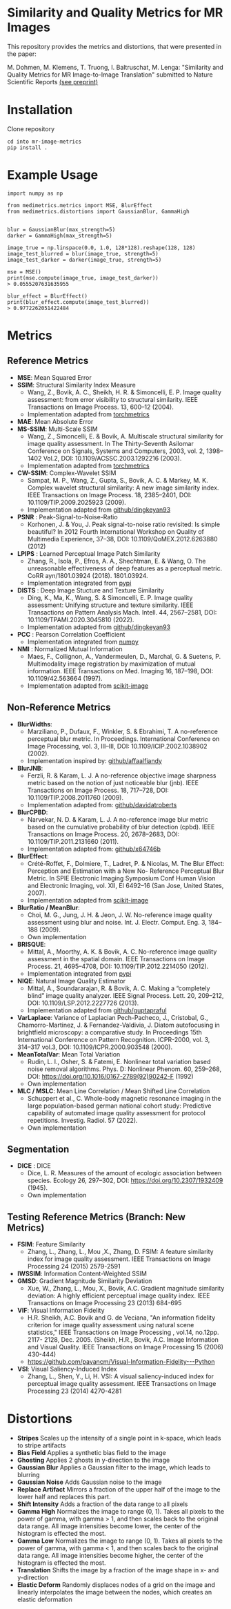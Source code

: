 # Similarity and Quality Metrics for MR Images

This repository provides the metrics and distortions, that were presented in the paper:

M. Dohmen, M. Klemens, T. Truong, I. Baltruschat, M. Lenga: "Similarity and Quality Metrics for MR Image-to-Image Translation"
submitted to Nature Scientific Reports
[(see preprint)](https://arxiv.org/abs/2405.08431)

# Installation

Clone repository

```
cd into mr-image-metrics
pip install .
```

# Example Usage

```
import numpy as np

from medimetrics.metrics import MSE, BlurEffect
from medimetrics.distortions import GaussianBlur, GammaHigh


blur = GaussianBlur(max_strength=5)
darker = GammaHigh(max_strength=5)

image_true = np.linspace(0.0, 1.0, 128*128).reshape(128, 128)
image_test_blurred = blur(image_true, strength=5)
image_test_darker = darker(image_true, strength=5)

mse = MSE()
print(mse.compute(image_true, image_test_darker))
> 0.0555207631635955

blur_effect = BlurEffect()
print(blur_effect.compute(image_test_blurred))
> 0.9772262051422484

```

# Metrics

## Reference Metrics

- __MSE__: Mean Squared Error
- __SSIM__: Structural Similarity Index Measure
  - Wang, Z., Bovik, A. C., Sheikh, H. R. & Simoncelli, E. P. Image quality assessment: from error visibility to structural
    similarity. IEEE Transactions on Image Process. 13, 600–12 (2004).
  - Implementation adapted from [torchmetrics](https://lightning.ai/docs/torchmetrics/stable/image/structural__similarity.html)
- __MAE__: Mean Absolute Error
- __MS-SSIM__: Multi-Scale SSIM
  - Wang, Z., Simoncelli, E. & Bovik, A. Multiscale structural similarity for image quality assessment. In The Thirty-Seventh Asilomar Conference on Signals, Systems and Computers, 2003, vol. 2, 1398–1402 Vol.2, DOI: 10.1109/ACSSC.2003.1292216 (2003).
  - Implementation adapted from [torchmetrics](https://lightning.ai/docs/torchmetrics/stable/image/multi__scale__structural__similarity.html)
- __CW-SSIM__: Complex-Wavelet SSIM
  - Sampat, M. P., Wang, Z., Gupta, S., Bovik, A. C. & Markey, M. K. Complex wavelet structural similarity: A new image
    similarity index. IEEE Transactions on Image Process. 18, 2385–2401, DOI: 10.1109/TIP.2009.2025923 (2009).
  - Implementation adapted from [github/dingkeyan93](https://github.com/dingkeyan93/IQA-optimization/blob/master/IQA_pytorch/CW_SSIM.py)
- __PSNR__ : Peak-Signal-to-Noise-Ratio
  - Korhonen, J. & You, J. Peak signal-to-noise ratio revisited: Is simple beautiful? In 2012 Fourth International Workshop on Quality of Multimedia Experience, 37–38, DOI: 10.1109/QoMEX.2012.6263880 (2012)
- __LPIPS__ : Learned Perceptual Image Patch Similarity
  - Zhang, R., Isola, P., Efros, A. A., Shechtman, E. & Wang, O. The unreasonable effectiveness of deep features as a
    perceptual metric. CoRR ayn/1801.03924 (2018). 1801.03924.
  - Implementation integrated from [pypi](https://pypi.org/project/lpips/)
- __DISTS__ : Deep Image Stucture and Texture Similarity
  - Ding, K., Ma, K., Wang, S. & Simoncelli, E. P. Image quality assessment: Unifying structure and texture similarity. IEEE Transactions on Pattern Analysis Mach. Intell. 44, 2567–2581, DOI: 10.1109/TPAMI.2020.3045810 (2022).
  - Implementation adapted from [github/dingkeyan93](https://github.com/dingkeyan93/DISTS)
- __PCC__ : Pearson Correlation Coefficient
  - Implementation integrated from [numpy](https://numpy.org/doc/stable/reference/generated/numpy.corrcoef.html)
- __NMI__ : Normalized Mutual Information
  - Maes, F., Collignon, A., Vandermeulen, D., Marchal, G. & Suetens, P. Multimodality image registration by maximization of mutual information. IEEE Transactions on Med. Imaging 16, 187–198, DOI: 10.1109/42.563664 (1997).
  - Implementation adapted from [scikit-image](https://scikit-image.org/docs/stable/api/skimage.metrics.html#skimage.metrics.normalized__mutual__information)

## Non-Reference Metrics

- __BlurWidths__:
  - Marziliano, P., Dufaux, F., Winkler, S. & Ebrahimi, T. A no-reference perceptual blur metric. In Proceedings. International Conference on Image Processing, vol. 3, III–III, DOI: 10.1109/ICIP.2002.1038902 (2002).
  - Implementation inspired by: [github/affaalfiandy](https://github.com/affaalfiandy/Python-Blur-Metric/blob/main/nr_blur_np.py)
- __BlurJNB__:
  - Ferzli, R. & Karam, L. J. A no-reference objective image sharpness metric based on the notion of just noticeable blur
    (jnb). IEEE Transactions on Image Process. 18, 717–728, DOI: 10.1109/TIP.2008.2011760 (2009).
  - Implementation adapted from: [github/davidatroberts](https://github.com/davidatroberts/No-Reference-Sharpness-Metric/blob/master/src/main.cpp)
- __BlurCPBD__:
  - Narvekar, N. D. & Karam, L. J. A no-reference image blur metric based on the cumulative probability of blur detection
    (cpbd). IEEE Transactions on Image Process. 20, 2678–2683, DOI: 10.1109/TIP.2011.2131660 (2011).
  - Implementation adapted from: [github/x64746b](https://github.com/0x64746b/python-cpbd)
- __BlurEffect__:
  - Crété-Roffet, F., Dolmiere, T., Ladret, P. & Nicolas, M. The Blur Effect: Perception and Estimation with a New No-
    Reference Perceptual Blur Metric. In SPIE Electronic Imaging Symposium Conf Human Vision and Electronic Imaging,
    vol. XII, EI 6492–16 (San Jose, United States, 2007).
  - Implementation adapted from [scikit-image](https://scikit-image.org/docs/stable/api/skimage.measure.html#skimage.measure.blur_effect)
- __BlurRatio / MeanBlur__:
  - Choi, M. G., Jung, J. H. & Jeon, J. W. No-reference image quality assessment using blur and noise. Int. J. Electr. Comput. Eng. 3, 184–188 (2009).
  - Own implementation
- __BRISQUE__:
  - Mittal, A., Moorthy, A. K. & Bovik, A. C. No-reference image quality assessment in the spatial domain. IEEE Transactions on Image Process. 21, 4695–4708, DOI: 10.1109/TIP.2012.2214050 (2012).
  - Implementation integrated from [pypi](https://pypi.org/project/brisque/)
- __NIQE__: Natural Image Quality Estimator
  - Mittal, A., Soundararajan, R. & Bovik, A. C. Making a “completely blind” image quality analyzer. IEEE Signal Process. Lett. 20, 209–212, DOI: 10.1109/LSP.2012.2227726 (2013).
  - Implementation adapted from [github/guptapraful](https://github.com/guptapraful/niqe)
- __VarLaplace__: Variance of Laplacian
  Pech-Pacheco, J., Cristobal, G., Chamorro-Martinez, J. & Fernandez-Valdivia, J. Diatom autofocusing in brightfield
  microscopy: a comparative study. In Proceedings 15th International Conference on Pattern Recognition. ICPR-2000,
  vol. 3, 314–317 vol.3, DOI: 10.1109/ICPR.2000.903548 (2000).
- __MeanTotalVar__: Mean Total Variation
  - Rudin, L. I., Osher, S. & Fatemi, E. Nonlinear total variation based noise removal algorithms. Phys. D: Nonlinear Phenom. 60, 259–268, DOI: https://doi.org/10.1016/0167-2789(92)90242-F (1992)
  - Own implementation
- __MLC / MSLC__: Mean Line Correlation / Mean Shifted Line Correlation
  - Schuppert et al., C. Whole-body magnetic resonance imaging in the large population-based german national cohort study: Predictive capability of automated image quality assessment for protocol repetitions. Investig. Radiol. 57 (2022).
  - Own implementation

## Segmentation

- __DICE__ : DICE
  - Dice, L. R. Measures of the amount of ecologic association between species. Ecology 26, 297–302, DOI: https://doi.org/10.2307/1932409 (1945).
  - Own implementation

## Testing Reference Metrics (Branch: New Metrics)

- __FSIM__: Feature Similarity
  - Zhang, L., Zhang, L., Mou ,X., Zhang, D. FSIM: A feature similarity index for image quality assessment. IEEE Transactions on Image Processing 24 (2015) 2579-2591
- __IWSSIM__: Information Content-Weighted SSIM
- __GMSD__: Gradient Magnitude Similarity Deviation
  - Xue, W., Zhang, L., Mou, X., Bovik, A.C. Gradient magnitude similarity deviation: A highly efficient perceptual image quality index. IEEE Transactions on Image Processing 23 (2013) 684-695
- __VIF__: Visual Information Fidelity
  - H.R. Sheikh, A.C. Bovik and G. de Veciana, "An information fidelity criterion for image quality assessment using natural scene statistics," IEEE Transactions on Image Processing , vol.14, no.12pp. 2117- 2128, Dec. 2005.
    (Sheikh, H.R., Bovik, A.C. Image Information and Visual Quality. IEEE Transactions on Image Processing 15 (2006) 430-444)
  - https://github.com/pavancm/Visual-Information-Fidelity---Python
- __VSI__: Visual Saliency-Induced Index
  - Zhang, L., Shen, Y., Li, H. VSI: A visual saliency-induced index for perceptual image quality assessment. IEEE Transactions on Image Processing 23 (2014) 4270-4281

# Distortions

- __Stripes__ Scales up the intensity of a single point in k-space, which leads to stripe artifacts
- __Bias Field__ Applies a synthetic bias field to the image
- __Ghosting__ Applies 2 ghosts in y-direction to the image
- __Gaussian Blur__ Applies a Gaussian filter to the image, which leads to blurring
- __Gaussian Noise__ Adds Gaussian noise to the image
- __Replace Artifact__ Mirrors a fraction of the upper half of the image to the lower half and replaces this part.
- __Shift Intensity__ Adds a fraction of the data range to all pixels
- __Gamma High__ Normalizes the image to range (0, 1). Takes all pixels to the power of gamma, with gamma > 1, and then scales back to the original data range. All image intensities become lower, the center of the histogram is effected the most.
- __Gamma Low__ Normalizes the image to range (0, 1). Takes all pixels to the power of gamma, with gamma \< 1, and then scales back to the original data range. All image intensities become higher, the center of the histogram is effected the most.
- __Translation__ Shifts the image by a fraction of the image shape in x- and y-direction
- __Elastic Deform__ Randomly displaces nodes of a grid on the image and linearly interpolates the image between the nodes, which creates an elastic deformation
